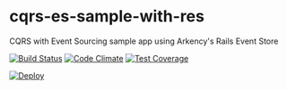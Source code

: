 # cqrs-es-sample-with-res
CQRS with Event Sourcing sample app using Arkency's Rails Event Store

[![Build Status](https://travis-ci.org/mpraglowski/cqrs-es-sample-with-res.svg?branch=master)](https://travis-ci.org/mpraglowski/cqrs-es-sample-with-res)
[![Code Climate](https://codeclimate.com/github/mpraglowski/cqrs-es-sample-with-res/badges/gpa.svg)](https://codeclimate.com/github/mpraglowski/cqrs-es-sample-with-res)
[![Test Coverage](https://codeclimate.com/github/mpraglowski/cqrs-es-sample-with-res/badges/coverage.svg)](https://codeclimate.com/github/mpraglowski/cqrs-es-sample-with-res/coverage)



[![Deploy](https://www.herokucdn.com/deploy/button.svg)](https://heroku.com/deploy)

